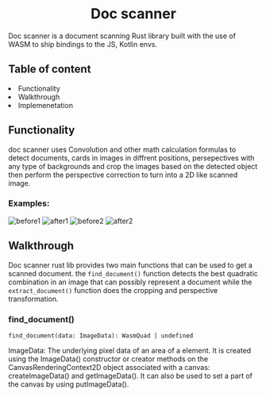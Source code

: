 <h1 align="center"> Doc scanner </h1>
Doc scanner is a document scanning Rust library built with the use of WASM to ship bindings to the JS, Kotlin envs.

<h2> Table of content </h2>
<li> Functionality </li>
<li> Walkthrough </li>
<li> Implemenetation </li>

<h2> Functionality </h2>
doc scanner uses Convolution and other math calculation formulas to detect documents, cards in images in diffrent positions, persepectives with any type of backgrounds and crop the images based on the detected object then perform the perspective correction to turn into a 2D like scanned image.
<h3>Examples:</h3>

<image src="./b1.jpg" alt="before1" ></image>
<image src="./a1.png" alt="after1" ></image>
<image src="./bb.jpg" alt="before2" ></image>
<image src="./a2.png" alt="after2" ></image>

<h2> Walkthrough </h2>

Doc scanner rust lib provides two main functions that can be used to get a scanned document.
the  ``find_document()`` function detects the best quadratic combination in an image that can possibly represent a document while the ``extract_document()`` function does the cropping and perspective transformation.

<h3> <b>find_document()</b> </h3>

```find_document(data: ImageData): WasmQuad | undefined```

ImageData: The underlying pixel data of an area of a element. It is created using the ImageData() constructor or creator methods on the CanvasRenderingContext2D object associated with a canvas: createImageData() and getImageData(). It can also be used to set a part of the canvas by using putImageData().

